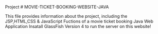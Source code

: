 Project # MOVIE-TICKET-BOOKING-WEBSITE-JAVA

This file provides information about the project, including the JSP,HTML,CSS & JavaScript Fuctions of a movie ticket booking Java Web Application
Insatall GlassFish Version 4 to run the server on this website!
